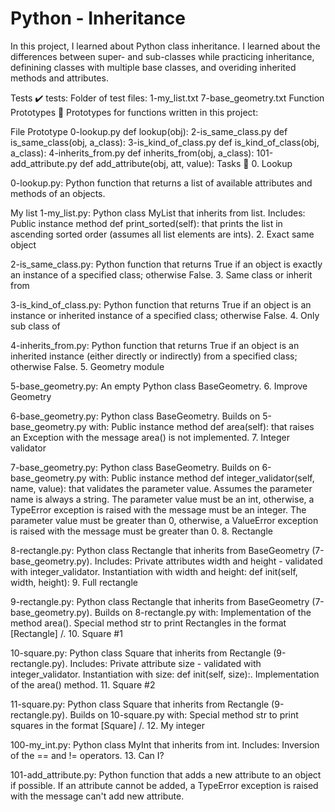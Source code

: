 # Python - Inheritance
In this project, I learned about Python class inheritance. I learned about the differences between super- and sub-classes while practicing inheritance, definining classes with multiple base classes, and overiding inherited methods and attributes.

Tests ✔️ tests: Folder of test files: 1-my_list.txt 7-base_geometry.txt Function Prototypes 💾 Prototypes for functions written in this project:

File Prototype 0-lookup.py def lookup(obj): 2-is_same_class.py def is_same_class(obj, a_class): 3-is_kind_of_class.py def is_kind_of_class(obj, a_class): 4-inherits_from.py def inherits_from(obj, a_class): 101-add_attribute.py def add_attribute(obj, att, value): Tasks 📃 0. Lookup

0-lookup.py: Python function that returns a list of available attributes and methods of an objects.

My list
1-my_list.py: Python class MyList that inherits from list. Includes: Public instance method def print_sorted(self): that prints the list in ascending sorted order (assumes all list elements are ints). 2. Exact same object

2-is_same_class.py: Python function that returns True if an object is exactly an instance of a specified class; otherwise False. 3. Same class or inherit from

3-is_kind_of_class.py: Python function that returns True if an object is an instance or inherited instance of a specified class; otherwise False. 4. Only sub class of

4-inherits_from.py: Python function that returns True if an object is an inherited instance (either directly or indirectly) from a specified class; otherwise False. 5. Geometry module

5-base_geometry.py: An empty Python class BaseGeometry. 6. Improve Geometry

6-base_geometry.py: Python class BaseGeometry. Builds on 5-base_geometry.py with: Public instance method def area(self): that raises an Exception with the message area() is not implemented. 7. Integer validator

7-base_geometry.py: Python class BaseGeometry. Builds on 6-base_geometry.py with: Public instance method def integer_validator(self, name, value): that validates the parameter value. Assumes the parameter name is always a string. The parameter value must be an int, otherwise, a TypeError exception is raised with the message must be an integer. The parameter value must be greater than 0, otherwise, a ValueError exception is raised with the message must be greater than 0. 8. Rectangle

8-rectangle.py: Python class Rectangle that inherits from BaseGeometry (7-base_geometry.py). Includes: Private attributes width and height - validated with integer_validator. Instantiation with width and height: def init(self, width, height): 9. Full rectangle

9-rectangle.py: Python class Rectangle that inherits from BaseGeometry (7-base_geometry.py). Builds on 8-rectangle.py with: Implementation of the method area(). Special method str to print Rectangles in the format [Rectangle] /. 10. Square #1

10-square.py: Python class Square that inherits from Rectangle (9-rectangle.py). Includes: Private attribute size - validated with integer_validator. Instantiation with size: def init(self, size):. Implementation of the area() method. 11. Square #2

11-square.py: Python class Square that inherits from Rectangle (9-rectangle.py). Builds on 10-square.py with: Special method str to print squares in the format [Square] /. 12. My integer

100-my_int.py: Python class MyInt that inherits from int. Includes: Inversion of the == and != operators. 13. Can I?

101-add_attribute.py: Python function that adds a new attribute to an object if possible. If an attribute cannot be added, a TypeError exception is raised with the message can't add new attribute.
